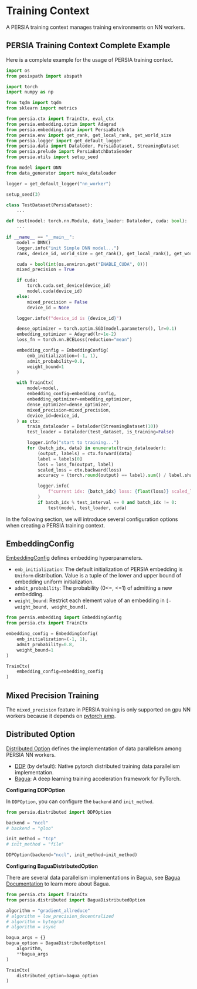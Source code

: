 # Training Context
<!--
PERSIA training context is a configurable context that help you to set the corresponding embedding training configuration. PERSIA support both gpu nn_worker and cpu nn_worker.Different type of nn_worker may not support the same feature.Usually the gpu nn_worker will do will perform than the cpu nn_worker. -->

A PERSIA training context manages training environments on NN workers.

## PERSIA Training Context Complete Example

Here is a complete example for the usage of PERSIA training context.

```python
import os
from posixpath import abspath

import torch
import numpy as np

from tqdm import tqdm
from sklearn import metrics

from persia.ctx import TrainCtx, eval_ctx
from persia.embedding.optim import Adagrad
from persia.embedding.data import PersiaBatch
from persia.env import get_rank, get_local_rank, get_world_size
from persia.logger import get_default_logger
from persia.data import Dataloder, PersiaDataset, StreamingDataset
from persia.prelude import PersiaBatchDataSender
from persia.utils import setup_seed

from model import DNN
from data_generator import make_dataloader

logger = get_default_logger("nn_worker")

setup_seed(3)

class TestDataset(PersiaDataset):
    ...

def test(model: torch.nn.Module, data_loader: Dataloder, cuda: bool):
    ...

if __name__ == "__main__":
    model = DNN()
    logger.info("init Simple DNN model...")
    rank, device_id, world_size = get_rank(), get_local_rank(), get_world_size()

    cuda = bool(int(os.environ.get("ENABLE_CUDA", 0)))
    mixed_precision = True

    if cuda:
        torch.cuda.set_device(device_id)
        model.cuda(device_id)
    else:
        mixed_precision = False
        device_id = None

    logger.info(f"device_id is {device_id}")

    dense_optimizer = torch.optim.SGD(model.parameters(), lr=0.1)
    embedding_optimizer = Adagrad(lr=1e-2)
    loss_fn = torch.nn.BCELoss(reduction="mean")

    embedding_config = EmbeddingConfig(
        emb_initialization=(-1, 1),
        admit_probability=0.8,
        weight_bound=1
    )

    with TrainCtx(
        model=model,
        embedding_config=embedding_config,
        embedding_optimizer=embedding_optimizer,
        dense_optimizer=dense_optimizer,
        mixed_precision=mixed_precision,
        device_id=device_id,
    ) as ctx:
        train_dataloader = Dataloder(StreamingDataset(10))
        test_loader = Dataloder(test_dataset, is_training=False)

        logger.info("start to training...")
        for (batch_idx, data) in enumerate(train_dataloader):
            (output, labels) = ctx.forward(data)
            label = labels[0]
            loss = loss_fn(output, label)
            scaled_loss = ctx.backward(loss)
            accuracy = (torch.round(output) == label).sum() / label.shape[0]

            logger.info(
                f"current idx: {batch_idx} loss: {float(loss)} scaled_loss: {float(scaled_loss)} accuracy: {float(accuracy)}"
            )
            if batch_idx % test_interval == 0 and batch_idx != 0:
                test(model, test_loader, cuda)
```

In the following section, we will introduce several configuration options when creating a PERSIA training context.

<!-- We will introduce several configurations that may help you to configure your task while using PERSIA in training job. -->

## EmbeddingConfig

[EmbeddingConfig](https://persiaml.pages.dev/main/autoapi/persia/embedding/#persia.embedding.EmbeddingConfig) defines embedding hyperparameters.

- `emb_initialization`: The default initialization of PERSIA embedding is `Uniform` distribution. Value is a tuple of the lower and upper bound of embedding uniform initialization.
- `admit_probability`: The probability (0<=, <=1) of admitting a new embedding.
- `weight_bound`: Restrict each element value of an embedding in `[-weight_bound, weight_bound]`.

```python
from persia.embedding import EmbeddingConfig
from persia.ctx import TrainCtx

embedding_config = EmbeddingConfig(
    emb_initialization=(-1, 1),
    admit_probability=0.8,
    weight_bound=1
)

TrainCtx(
    embedding_config=embedding_config
)

```

## Mixed Precision Training

The `mixed_precision` feature in PERSIA training is only supported on gpu NN workers because it depends on [pytorch amp](https://pytorch.org/docs/stable/amp.html).

<!-- And it only improves the speed of the dense model training and reduce the corresponding device memory cost. It won increase or reduce the data for the embedding. -->

## Distributed Option

[Distributed Option](https://persiaml.pages.dev/main/autoapi/persia/distributed/#module-persia.distributed) defines the implementation of data parallelism among PERSIA NN workers.
<!-- Distributed training in PERSIA is easy to configuration. We already integrated two distributed option for you to use. -->

- [DDP](https://pytorch.org/docs/stable/distributed.html) (by default): Native pytorch distributed training data parallelism implementation.
- [Bagua](https://tutorials.baguasys.com/introduction): A deep learning training acceleration framework for PyTorch.

**Configuring DDPOption**

In `DDPOption`, you can configure the `backend` and `init_method`.
<!-- The default `init_method` is `"tcp"` who needs `master_address` and `master_port`. -->

```python
from persia.distributed import DDPOption

backend = "nccl"
# backend = "gloo"

init_method = "tcp"
# init_method = "file"

DDPOption(backend="nccl", init_method=init_method)
```

**Configuring BaguaDistributedOption**

<!-- Bagua support multiple data parallelism implementation that may help you speedup the training speed. Review the [doc](https://tutorials.baguasys.com/algorithms/) to select the best one for you. -->

There are several data parallelism implementations in Bagua, see [Bagua Documentation](https://tutorials.baguasys.com/algorithms/) to learn more about Bagua.

```python
from persia.ctx import TrainCtx
from persia.distributed import BaguaDistributedOption

algorithm = "gradient_allreduce"
# algorithm = low_precision_decentralized
# algorithm = bytegrad
# algorithm = async

bagua_args = {}
bagua_option = BaguaDistributedOption(
    algorithm,
    **bagua_args
)

TrainCtx(
    distributed_option=bagua_option
)
```
